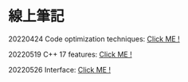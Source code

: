 # 線上筆記

20220424 Code optimization techniques: [Click ME !](https://hackmd.io/@lai110771/SkS5L2eSc?fbclid=IwAR1Dj4hBsWiWTeM6gBN1wGVndfnvEETrLr5DpxXeij1HYoSB93kgcMrEgRo)

20220519 C++ 17 features: [Click ME !](https://hackmd.io/uM0fjYMOSBuZVCsyi8Mkmg?fbclid=IwAR1fdmKdDyzz9V4nIGwjuSZEiv6ZMShmkWtpPq96khV91ki9vbWpKJX31hw)

20220526 Interface: [Click ME !](https://hackmd.io/dyWVusdvRqWSFZYc86oVrw?view)

